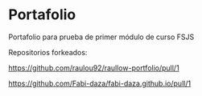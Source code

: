 # Portafolio

Portafolio para prueba de primer módulo de curso FSJS

Repositorios forkeados:

https://github.com/raulou92/raullow-portfolio/pull/1

https://github.com/Fabi-daza/fabi-daza.github.io/pull/1
